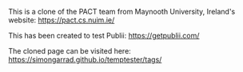 This is a clone of the PACT team from Maynooth University, Ireland's website:
https://pact.cs.nuim.ie/

This has been created to test Publii:
https://getpublii.com/

The cloned page can be visited here:
https://simongarrad.github.io/temptester/tags/
